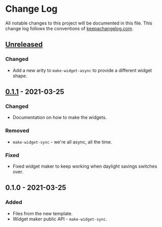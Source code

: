 # Change Log
All notable changes to this project will be documented in this file. This change log follows the conventions of [keepachangelog.com](http://keepachangelog.com/).

## [Unreleased]
### Changed
- Add a new arity to `make-widget-async` to provide a different widget shape.

## [0.1.1] - 2021-03-25
### Changed
- Documentation on how to make the widgets.

### Removed
- `make-widget-sync` - we're all async, all the time.

### Fixed
- Fixed widget maker to keep working when daylight savings switches over.

## 0.1.0 - 2021-03-25
### Added
- Files from the new template.
- Widget maker public API - `make-widget-sync`.

[Unreleased]: https://github.com/your-name/ep4-logica-de-programacao/compare/0.1.1...HEAD
[0.1.1]: https://github.com/your-name/ep4-logica-de-programacao/compare/0.1.0...0.1.1
